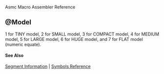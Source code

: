 Asmc Macro Assembler Reference

## @Model

1 for TINY model, 2 for SMALL model, 3 for COMPACT model, 4 for MEDIUM model, 5 for LARGE model, 6 for HUGE model, and 7 for FLAT model (numeric equate).

#### See Also

[Segment Information](segment-information.md) | [Symbols Reference](readme.md)
